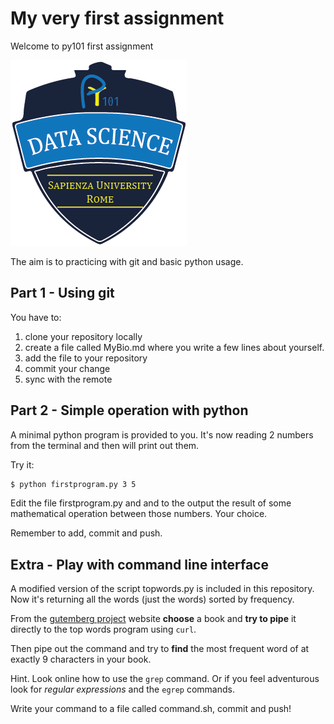 # My very first assignment

Welcome to py101 first assignment

![logo]

The aim is to practicing with git and basic python usage.

## Part 1 - Using git

You have to:

1. clone your repository locally
2. create a file called MyBio.md where you write a few lines about yourself.
3. add the file to your repository
4. commit your change
5. sync with the remote

## Part 2 - Simple operation with python

A minimal python program is provided to you. It's now reading 2 numbers from the terminal and then will print out them.

Try it: 

```bash
$ python firstprogram.py 3 5
```

Edit the file firstprogram.py and and to the output the result of some mathematical operation between those numbers. Your choice.

Remember to add, commit and push.

## Extra - Play with command line interface

A modified version of the script topwords.py is included in this repository. Now it's returning all the words (just the words) sorted by frequency.

From the [gutemberg project][gutemberg] website **choose** a book and **try to pipe** it directly to the top words program using `curl`.

Then pipe out the command and try to **find** the most frequent word of at exactly 9 characters in your book.

Hint. Look online how to use the `grep` command. Or if you feel adventurous look for *regular expressions* and the `egrep` commands.

Write your command to a file called command.sh, commit and push!

[logo]: logo_A.png
[gutemberg]: http://www.gutenberg.org/